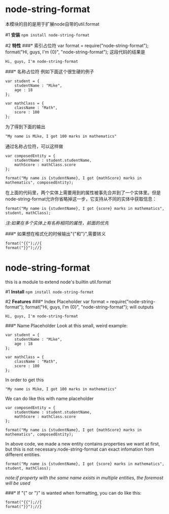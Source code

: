 # node-string-format

本模块的目的是用于扩展node自带的util.format

#1 **安装**
`npm install node-string-format`

#2 **特性**
###*	索引占位符
	var format = require("node-string-format");
	format("Hi, guys, I'm {0}", "node-string-format");
这段代码的结果是

	Hi, guys, I'm node-string-format
###*  名称占位符
例如下面这个很生硬的例子

	var student = {
		studentName : "Mike",
		age : 18
	};
	
	var mathClass = {
		className : "Math",
		score : 100
	};
	
为了得到下面的输出
	
	"My name is Mike, I got 100 marks in mathematics"
	
通过名称占位符，可以这样做
	
	var composedEntity = {
		studentName : student.studentName,
		mathScore : mathClass.score
	};
	
	format("My name is {studentName}, I got {mathScore} marks in mathematics", composedEntity);
	
在上面的代码里，两个实体上需要用到的属性被事先合并到了一个实体里。但是node-string-format允许你省略掉这一步，它支持从不同的实体中获取信息：

	format("My name is {studentName}, I got {score} marks in mathematics", student, mathClass);

*注:如果在多个实体上有名称相同的属性，前面的优先*

###* 如果想在格式化的时候输出"{"和"}",需要转义

	format("{{");//{
	format("}}");//}



# node-string-format

this is a module to extend node's builtin util.format

#1 **Install**
`npm install node-string-format`

#2 **Features**
###*	Index Placeholder
	var format = require("node-string-format");
	format("Hi, guys, I'm {0}", "node-string-format");
will outputs

	Hi, guys, I'm node-string-format
###*  Name Placeholder
Look at this small, weird example:

	var student = {
		studentName : "Mike",
		age : 18
	};
	
	var mathClass = {
		className : "Math",
		score : 100
	};
	
In order to get this
	
	"My name is Mike, I got 100 marks in mathematics"
	
We can do like this with name placeholder
	
	var composedEntity = {
		studentName : student.studentName,
		mathScore : mathClass.score
	};
	
	format("My name is {studentName}, I got {mathScore} marks in mathematics", composedEntity);
	
In above code, we made a new entity contains properties we want at first, but this is not necessary.node-string-format can exact infomation from different entities.

	format("My name is {studentName}, I got {score} marks in mathematics", student, mathClass);

*note:if property with the same name exists in multiple entities, the foremost will be used*

###* If "{" or "}" is wanted when formatting, you can do like this:

	format("{{");//{
	format("}}");//}


